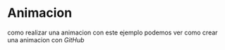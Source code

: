 # Animacion
como realizar una animacion
con este ejemplo podemos ver como crear una animacion con _GitHub_ 
